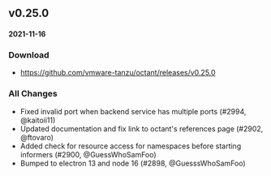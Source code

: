 ## v0.25.0

#### 2021-11-16

### Download

- https://github.com/vmware-tanzu/octant/releases/v0.25.0

### All Changes

- Fixed invalid port when backend service has multiple ports (#2994, @kaitoii11)
- Updated documentation and fix link to octant's references page (#2902, @ftovaro)
- Added check for resource access for namespaces before starting informers (#2900, @GuessWhoSamFoo)
- Bumped to electron 13 and node 16 (#2898, @GuesssWhoSamFoo)

